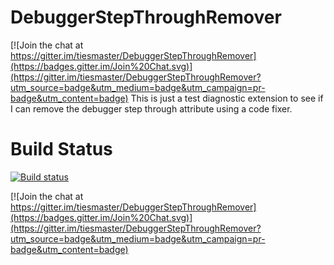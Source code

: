 # DebuggerStepThroughRemover

[![Join the chat at https://gitter.im/tiesmaster/DebuggerStepThroughRemover](https://badges.gitter.im/Join%20Chat.svg)](https://gitter.im/tiesmaster/DebuggerStepThroughRemover?utm_source=badge&utm_medium=badge&utm_campaign=pr-badge&utm_content=badge)
This is just a test diagnostic extension to see if I can remove the debugger step through attribute using a code fixer.

# Build Status
[![Build status](https://ci.appveyor.com/api/projects/status/9qnkufduty8i6ncb?svg=true)](https://ci.appveyor.com/project/tiesmaster/debuggerstepthroughremover)

[![Join the chat at https://gitter.im/tiesmaster/DebuggerStepThroughRemover](https://badges.gitter.im/Join%20Chat.svg)](https://gitter.im/tiesmaster/DebuggerStepThroughRemover?utm_source=badge&utm_medium=badge&utm_campaign=pr-badge&utm_content=badge)
